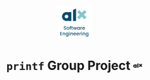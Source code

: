 <div align="center">
<a href="https://www.alxafrica.com/" >
<img src="img/alx-logo2.png" width="15%" height="15%" title="ALX Logo" alt="ALX Logo">
</a>
<h1 align="center"><code>printf</code> Group Project <img src="img/alx-logo.png" width="4%" height="4%" title="ALX Logo" alt="ALX Logo"></h1>
</div>


